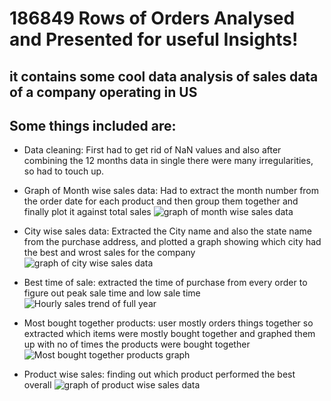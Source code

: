 # 186849 Rows of Orders Analysed and Presented for useful Insights!
## it contains some cool data analysis of sales data of a company operating in US
## Some things included are:
- Data cleaning: First had to get rid of NaN values and also after combining the 12 months data in single there were many irregularities, so had to touch up.
- Graph of Month wise sales data: Had to extract the month number from the order date for each product and then group them together and finally plot it against total sales
![graph of month wise sales data](https://i.postimg.cc/kXhQFm84/Month-wise-sales.jpg)

- City wise sales data: Extracted the City name and also the state name from the purchase address, and plotted a graph showing which city had the best and wrost sales for the company
![graph of city wise sales data](https://i.postimg.cc/Dz11T4NJ/city-wise-sales.jpg)

- Best time of sale: extracted the time of purchase from every order to figure out peak sale time and low sale time
![Hourly sales trend of full year](https://i.postimg.cc/VkrjKVBF/hourly-Sales-trend.jpg)

- Most bought together products: user mostly orders things together so extracted which items were mostly bought together and graphed them up with no of times the products were bought together
![Most bought together products graph](https://i.postimg.cc/XYR9mks6/bought-together.jpg)

- Product wise sales: finding out which product performed the best overall
![graph of product wise sales data](https://i.postimg.cc/qM7c3RNS/Product-wise-sales.jpg)
